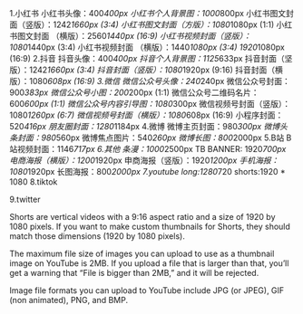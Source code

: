 1.小红书
小红书头像：400*400px
小红书个人背景图：1000*800px
小红书图文封面（竖版）：1242*1660px (3:4)
小红书图文封面（方版）：1080*1080px (1:1)
小红书图文封面 （横版）：2560*1440px (16:9)
小红书视频封面（竖版）：1080*1440px (3:4)
小红书视频封面 （横版）：1440*1080px (3:4)
1920*1080px (16:9)
2.抖音
抖音头像：400*400px
抖音个人背景图：1125*633px
抖音封面（坚版）：1242*1660px (3:4)
抖音封面（竖版）：1080*1920px (9:16)
抖音封面（横版）：1080*608px (16:9)
3.微信
微信公众号头像：240*240px
微信公众号封面：900*383px
微信公众号小图：200*200px (1:1)
微信公众号二维码名片：600*600px (1:1)
微信公众号内容引导图：1080*300px
微信视频号封面（竖版）：1080*1260px (6:7)
微信视频号封面（横版）：1080*608px (16:9)
小程序封面：520*416px
朋友圈封面：1280*1184px
4.微博
微博主页封面：980*300px
微博头条封面：980*560px
微博焦点图片：540*260px
微博长图：800*2000px
5.B站
B站视频封面：1146*717px
6.其他
条漫：1000*2500px
TB BANNER: 1920*700px
电商海报（横版）：1200*1920px
申商海报（竖版）：1920*1200px
手机海报：1080*1920px
长图海报：800*2000px
7.youtube
long:1280*720
shorts:1920 * 1080
8.tiktok


9.twitter




Shorts are vertical videos with a 9:16 aspect ratio and a size of 1920 by 1080 pixels. If you want to make custom thumbnails for Shorts, they should match those dimensions (1920 by 1080 pixels).


The maximum file size of images you can upload to use as a thumbnail image on YouTube is 2MB. If you upload a file that is larger than that, you’ll get a warning that “File is bigger than 2MB,” and it will be rejected.

Image file formats you can upload to YouTube include JPG (or JPEG), GIF (non animated), PNG, and BMP.




